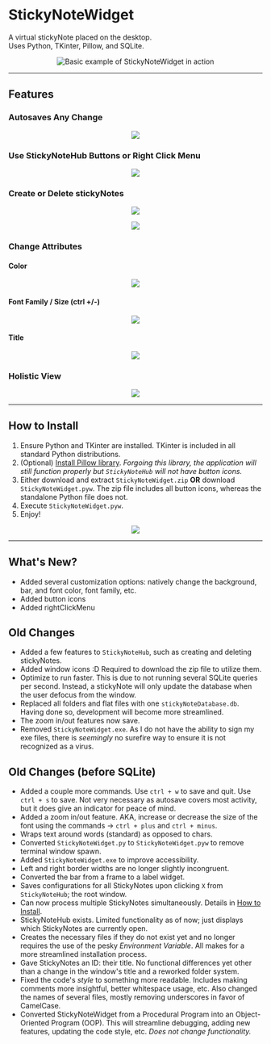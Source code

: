# StickyNoteWidget
A virtual stickyNote placed on the desktop.<br>
Uses Python, TKinter, Pillow, and SQLite.

<p align="center">
  <img src="examples/basic.JPG" alt="Basic example of StickyNoteWidget in action">
</p>

---

## Features

### Autosaves Any Change

<p align="center">
  <img src="examples/autosave.JPG">
</p>

### Use StickyNoteHub Buttons or Right Click Menu

<p align="center">
  <img src="examples/rightClickVsHub.JPG">
</p>

### Create or Delete stickyNotes

<p align="center">
  <img src="examples/createStickyNote.JPG">
</p>

<p align="center">
  <img src="examples/deleteStickyNote.JPG">
</p>

### Change Attributes

#### Color

<p align="center">
  <img src="examples/colors.JPG">
</p>

#### Font Family / Size (ctrl +/-)

<p align="center">
  <img src="examples/fontFamilySize.JPG">
</p>

#### Title

<p align="center">
  <img src="examples/title.JPG">
</p>

### Holistic View

<p align="center">
  <img src="examples/holisticView.JPG">
</p>

---

## How to Install 
1. Ensure Python and TKinter are installed. TKinter is included in all standard Python distributions.
2. (Optional) [Install Pillow library](https://pillow.readthedocs.io/en/latest/installation.html). _Forgoing this library, the application will still function properly but `StickyNoteHub` will not have button icons._
3. Either download and extract `StickyNoteWidget.zip` **OR** download `StickyNoteWidget.pyw`. The zip file includes all button icons, whereas the standalone Python file does not.
4. Execute `StickyNoteWidget.pyw`.
5. Enjoy!

<p align="center">
  <img src="examples/extreme.JPG">
</p>

---

## What's New?
- Added several customization options: natively change the background, bar, and font color, font family, etc.
- Added button icons
- Added rightClickMenu

## Old Changes
- Added a few features to `StickyNoteHub`, such as creating and deleting stickyNotes.
- Added window icons :D Required to download the zip file to utilize them.
- Optimize to run faster. This is due to not running several SQLite queries per second. Instead, a stickyNote will only update the database when the user defocus from the window.
- Replaced all folders and flat files with one `stickyNoteDatabase.db`. Having done so, development will become more streamlined.
- The zoom in/out features now save.
- Removed `StickyNoteWidget.exe`. As I do not have the ability to sign my exe files, there is *seemingly* no surefire way to ensure it is not recognized as a virus.

## Old Changes (before SQLite)
- Added a couple more commands. Use `ctrl + w` to save and quit. Use `ctrl + s` to save. Not very necessary as autosave covers most activity, but it does give an indicator for peace of mind.
- Added a zoom in/out feature. AKA, increase or decrease the size of the font using the commands -> `ctrl + plus` and `ctrl + minus`.
- Wraps text around words (standard) as opposed to chars.
- Converted `StickyNoteWidget.py` to `StickyNoteWidget.pyw` to remove terminal window spawn.
- Added `StickyNoteWidget.exe` to improve accessibility.
- Left and right border widths are no longer slightly incongruent.
- Converted the bar from a frame to a label widget.
- Saves configurations for all StickyNotes upon clicking `X` from `StickyNoteHub`; the root window.
- Can now process multiple StickyNotes simultaneously. Details in [How to Install](#how-to-install).
- StickyNoteHub exists. Limited functionality as of now; just displays which StickyNotes are currently open.
- Creates the necessary files if they do not exist yet and no longer requires the use of the pesky _Environment Variable_. All makes for a more streamlined installation process.
- Gave StickyNotes an ID: their title. No functional differences yet other than a change in the window's title and a reworked folder system.
- Fixed the code's _style_ to something more readable. Includes making comments more insightful, better whitespace usage, etc. Also changed the names of several files, mostly removing underscores in favor of CamelCase.
- Converted StickyNoteWidget from a Procedural Program into an Object-Oriented Program (OOP). This will streamline debugging, adding new features, updating the code style, etc. _Does not change functionality._
